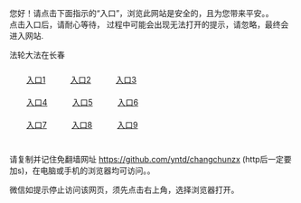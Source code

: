 您好！请点击下面指示的“入口”，浏览此网站是安全的，且为您带来平安。。 <br/>
点击入口后，请耐心等待， 过程中可能会出现无法打开的提示，请忽略，最终会进入网站. </br>

法轮大法在长春<br/>
<div style="padding:10px"><a style="margin:20px" target="_blank" href="https://d2lc05nnmbnt12.cloudfront.net/2Qpsp?ealaaxpq" id="ccLink1" rel="nofollow">入口1</a> <a target="_blank" style="margin:20px" href="https://d2pdx36hrunsd1.cloudfront.net/2Qpsp?kabelkaj" id="ccLink2" rel="nofollow">入口2</a> <a style="margin:20px" target="_blank" href="https://d2p1oyvzgf1f8e.cloudfront.net/2Qpsp?tdzqiyfu" id="ccLink3" rel="nofollow">入口3</a></div>

<div style="padding:10px" ><a style="margin:20px" target="_blank" href="https://d2lc05nnmbnt12.cloudfront.net/2Qpsp?ealaaxpq" id="ccLink4" rel="nofollow">入口4</a> <a style="margin:20px" href="https://d2pdx36hrunsd1.cloudfront.net/2Qpsp?kabelkaj" target="_blank" id="ccLink5" rel="nofollow">入口5</a> <a style="margin:20px" href="https://d2p1oyvzgf1f8e.cloudfront.net/2Qpsp?tdzqiyfu" target="_blank" id="ccLink6" rel="nofollow">入口6</a></div>

<div style="padding:10px"><a style="margin:20px" target="_blank" href="https://d2lc05nnmbnt12.cloudfront.net/2Qpsp?ealaaxpq" id="ccLink7" rel="nofollow">入口7</a> <a style="margin:20px" href="https://d2pdx36hrunsd1.cloudfront.net/2Qpsp?kabelkaj" target="_blank" id="ccLink8" rel="nofollow">入口8</a> <a style="margin:20px" target="_blank" href="https://d2p1oyvzgf1f8e.cloudfront.net/2Qpsp?tdzqiyfu" id="ccLink9" rel="nofollow">入口9</a></div>

<br/>



请复制并记住免翻墙网址 https://github.com/yntd/changchunzx (http后一定要加s)，在电脑或手机的浏览器均可访问。。<br/>

微信如提示停止访问该网页，须先点击右上角，选择浏览器打开。
